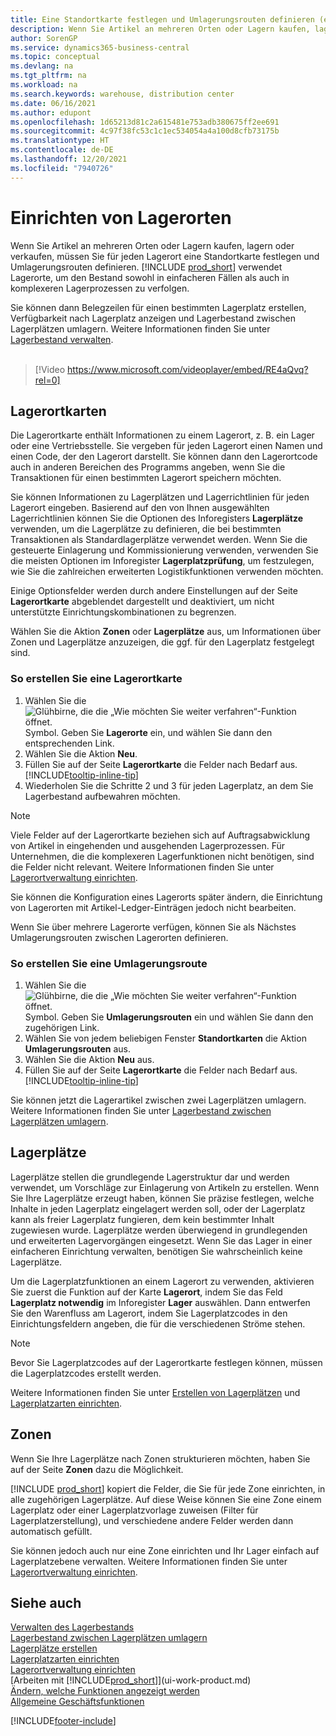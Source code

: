 ```yaml
---
title: Eine Standortkarte festlegen und Umlagerungsrouten definieren (enthält ein Video)
description: Wenn Sie Artikel an mehreren Orten oder Lagern kaufen, lagern oder verkaufen, müssen Sie für jeden Lagerort eine Standortkarte festlegen und Umlagerungsrouten definieren.
author: SorenGP
ms.service: dynamics365-business-central
ms.topic: conceptual
ms.devlang: na
ms.tgt_pltfrm: na
ms.workload: na
ms.search.keywords: warehouse, distribution center
ms.date: 06/16/2021
ms.author: edupont
ms.openlocfilehash: 1d65213d81c2a615481e753adb380675ff2ee691
ms.sourcegitcommit: 4c97f38fc53c1c1ec534054a4a100d8cfb73175b
ms.translationtype: HT
ms.contentlocale: de-DE
ms.lasthandoff: 12/20/2021
ms.locfileid: "7940726"
---
```

# <a name="set-up-locations"></a>Einrichten von Lagerorten

Wenn Sie Artikel an mehreren Orten oder Lagern kaufen, lagern oder verkaufen, müssen Sie für jeden Lagerort eine Standortkarte festlegen und Umlagerungsrouten definieren. [!INCLUDE [prod_short](includes/prod_short.md)] verwendet Lagerorte, um den Bestand sowohl in einfacheren Fällen als auch in komplexeren Lagerprozessen zu verfolgen.

Sie können dann Belegzeilen für einen bestimmten Lagerplatz erstellen, Verfügbarkeit nach Lagerplatz anzeigen und Lagerbestand zwischen Lagerplätzen umlagern. Weitere Informationen finden Sie unter [Lagerbestand verwalten](inventory-manage-inventory.md).
<br><br>  
  
> [!Video https://www.microsoft.com/videoplayer/embed/RE4aQvq?rel=0]

## <a name="location-cards"></a>Lagerortkarten

Die Lagerortkarte enthält Informationen zu einem Lagerort, z. B. ein Lager oder eine Vertriebsstelle. Sie vergeben für jeden Lagerort einen Namen und einen Code, der den Lagerort darstellt. Sie können dann den Lagerortcode auch in anderen Bereichen des Programms angeben, wenn Sie die Transaktionen für einen bestimmten Lagerort speichern möchten.  

Sie können Informationen zu Lagerplätzen und Lagerrichtlinien für jeden Lagerort eingeben. Basierend auf den von Ihnen ausgewählten Lagerrichtlinien können Sie die Optionen des Inforegisters **Lagerplätze** verwenden, um die Lagerplätze zu definieren, die bei bestimmten Transaktionen als Standardlagerplätze verwendet werden. Wenn Sie die gesteuerte Einlagerung und Kommissionierung verwenden, verwenden Sie die meisten Optionen im Inforegister **Lagerplatzprüfung**, um festzulegen, wie Sie die zahlreichen erweiterten Logistikfunktionen verwenden möchten.  

Einige Optionsfelder werden durch andere Einstellungen auf der Seite **Lagerortkarte** abgeblendet dargestellt und deaktiviert, um nicht unterstützte Einrichtungskombinationen zu begrenzen.  

Wählen Sie die Aktion **Zonen** oder **Lagerplätze** aus, um Informationen über Zonen und Lagerplätze anzuzeigen, die ggf. für den Lagerplatz festgelegt sind.

### <a name="to-create-a-location-card"></a>So erstellen Sie eine Lagerortkarte

1. Wählen Sie die ![Glühbirne, die die „Wie möchten Sie weiter verfahren“-Funktion öffnet.](media/ui-search/search_small.png "Was möchten Sie tun?") Symbol. Geben Sie **Lagerorte** ein, und wählen Sie dann den entsprechenden Link.
2. Wählen Sie die Aktion **Neu**.
3. Füllen Sie auf der Seite **Lagerortkarte** die Felder nach Bedarf aus. [!INCLUDE[tooltip-inline-tip](includes/tooltip-inline-tip_md.md)]
4. Wiederholen Sie die Schritte 2 und 3 für jeden Lagerplatz, an dem Sie Lagerbestand aufbewahren möchten.

> [!NOTE]  
> Viele Felder auf der Lagerortkarte beziehen sich auf Auftragsabwicklung von Artikel in eingehenden und ausgehenden Lagerprozessen. Für Unternehmen, die die komplexeren Lagerfunktionen nicht benötigen, sind die Felder nicht relevant. Weitere Informationen finden Sie unter [Lagerortverwaltung einrichten](warehouse-setup-warehouse.md).

Sie können die Konfiguration eines Lagerorts später ändern, die Einrichtung von Lagerorten mit Artikel-Ledger-Einträgen jedoch nicht bearbeiten.  

Wenn Sie über mehrere Lagerorte verfügen, können Sie als Nächstes Umlagerungsrouten zwischen Lagerorten definieren.  

### <a name="to-create-a-transfer-route"></a>So erstellen Sie eine Umlagerungsroute

1. Wählen Sie die ![Glühbirne, die die „Wie möchten Sie weiter verfahren“-Funktion öffnet.](media/ui-search/search_small.png "Was möchten Sie tun?") Symbol. Geben Sie **Umlagerungsrouten** ein und wählen Sie dann den zugehörigen Link.
2. Wählen Sie von jedem beliebigen Fenster **Standortkarten** die Aktion **Umlagerungsrouten** aus.
3. Wählen Sie die Aktion **Neu** aus.
4. Füllen Sie auf der Seite **Lagerortkarte** die Felder nach Bedarf aus. [!INCLUDE[tooltip-inline-tip](includes/tooltip-inline-tip_md.md)]

Sie können jetzt die Lagerartikel zwischen zwei Lagerplätzen umlagern. Weitere Informationen finden Sie unter [Lagerbestand zwischen Lagerplätzen umlagern](inventory-how-transfer-between-locations.md).    

## <a name="bins"></a>Lagerplätze

Lagerplätze stellen die grundlegende Lagerstruktur dar und werden verwendet, um Vorschläge zur Einlagerung von Artikeln zu erstellen. Wenn Sie Ihre Lagerplätze erzeugt haben, können Sie präzise festlegen, welche Inhalte in jeden Lagerplatz eingelagert werden soll, oder der Lagerplatz kann als freier Lagerplatz fungieren, dem kein bestimmter Inhalt zugewiesen wurde. Lagerplätze werden überwiegend in grundlegenden und erweiterten Lagervorgängen eingesetzt. Wenn Sie das Lager in einer einfacheren Einrichtung verwalten, benötigen Sie wahrscheinlich keine Lagerplätze.

Um die Lagerplatzfunktionen an einem Lagerort zu verwenden, aktivieren Sie zuerst die Funktion auf der Karte **Lagerort**, indem Sie das Feld **Lagerplatz notwendig** im Inforegister **Lager** auswählen. Dann entwerfen Sie den Warenfluss am Lagerort, indem Sie Lagerplatzcodes in den Einrichtungsfeldern angeben, die für die verschiedenen Ströme stehen.

> [!NOTE]
> Bevor Sie Lagerplatzcodes auf der Lagerortkarte festlegen können, müssen die Lagerplatzcodes erstellt werden.

Weitere Informationen finden Sie unter [Erstellen von Lagerplätzen](warehouse-how-to-create-individual-bins.md) und [Lagerplatzarten einrichten](warehouse-how-to-set-up-bin-types.md).  

## <a name="zones"></a>Zonen

Wenn Sie Ihre Lagerplätze nach Zonen strukturieren möchten, haben Sie auf der Seite **Zonen** dazu die Möglichkeit.

[!INCLUDE [prod_short](includes/prod_short.md)] kopiert die Felder, die Sie für jede Zone einrichten, in alle zugehörigen Lagerplätze. Auf diese Weise können Sie eine Zone einem Lagerplatz oder einer Lagerplatzvorlage zuweisen (Filter für Lagerplatzerstellung), und verschiedene andere Felder werden dann automatisch gefüllt.

Sie können jedoch auch nur eine Zone einrichten und Ihr Lager einfach auf Lagerplatzebene verwalten. Weitere Informationen finden Sie unter [Lagerortverwaltung einrichten](warehouse-setup-warehouse.md).  

## <a name="see-also"></a>Siehe auch

[Verwalten des Lagerbestands](inventory-manage-inventory.md)  
[Lagerbestand zwischen Lagerplätzen umlagern](inventory-how-transfer-between-locations.md)  
[Lagerplätze erstellen](warehouse-how-to-create-individual-bins.md)  
[Lagerplatzarten einrichten](warehouse-how-to-set-up-bin-types.md)  
[Lagerortverwaltung einrichten](warehouse-setup-warehouse.md)  
[Arbeiten mit [!INCLUDE[prod_short](includes/prod_short.md)]](ui-work-product.md)  
[Ändern, welche Funktionen angezeigt werden](ui-experiences.md)  
[Allgemeine Geschäftsfunktionen](ui-across-business-areas.md)


[!INCLUDE[footer-include](includes/footer-banner.md)]